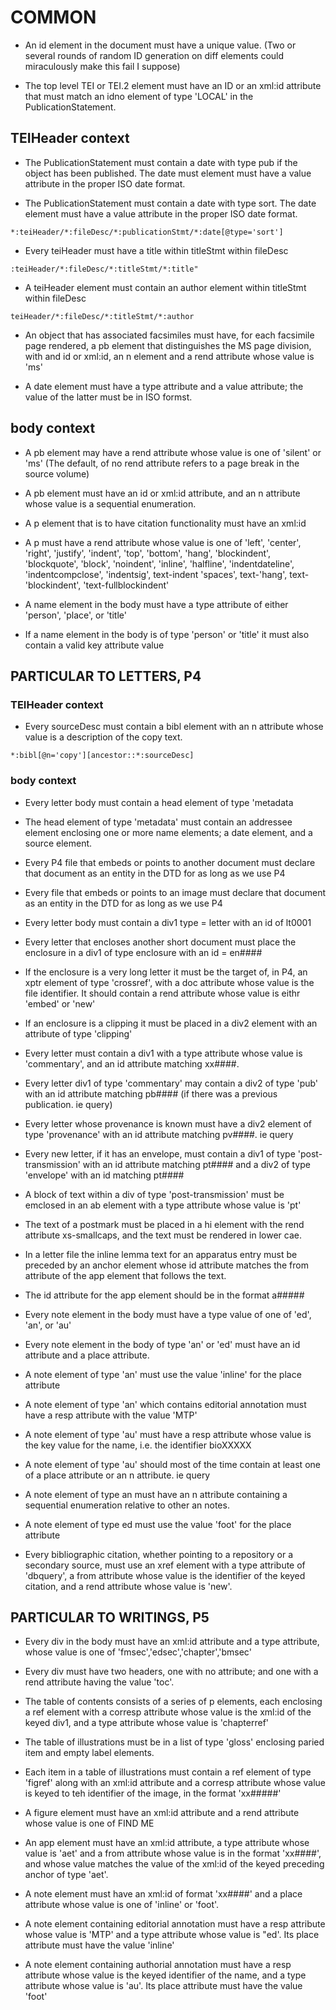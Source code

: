 # COMMON

- An id element in the document must have a unique value. (Two or several rounds of random ID generation on diff elements  could miraculously make this fail I suppose)

- The top level TEI or TEI.2 element must have an ID or an xml:id attribute that must match an idno element of type 'LOCAL' in the PublicationStatement.

## TEIHeader context 
- The PublicationStatement must contain a date with type pub if the object has been published. The date must element must have a value attribute in the proper ISO date format.

- The PublicationStatement must contain a date with type sort. The date element must have a value attribute in the proper ISO date format.
```
*:teiHeader/*:fileDesc/*:publicationStmt/*:date[@type='sort']
```

- Every teiHeader must have a title within titleStmt within fileDesc
```
:teiHeader/*:fileDesc/*:titleStmt/*:title"
```
- A teiHeader element must contain an author element within titleStmt within fileDesc
```
teiHeader/*:fileDesc/*:titleStmt/*:author
```
- An object that has associated facsimiles must have, for each facsimile page rendered, a pb element that distinguishes the MS page division, with and id or xml:id, an n element and a rend attribute whose value is 'ms'

- A date element must have a type attribute and a value attribute; the value of the latter must be in ISO formst.

## body context
- A pb element may have a rend attribute whose value is one of 'silent' or 'ms' (The default, of no rend attribute refers to a page break in the source volume)

- A pb element must have an id or xml:id attribute, and an n attribute whose value is a sequential enumeration.

- A p element that is to have citation functionality must have an xml:id

- A p must have a rend attribute whose value is one of 'left', 'center', 'right', 'justify', 'indent', 'top', 'bottom', 'hang', 'blockindent', 'blockquote', 'block', 'noindent', 'inline', 'halfline', 'indentdateline', 'indentcompclose', 'indentsig', text-indent 'spaces', text-'hang', text-'blockindent', 'text-fullblockindent'

- A name element in the body must have a type attribute of either 'person', 'place', or 'title'

- If a name element in the body is of type 'person' or 'title' it must also contain a valid key attribute value

## PARTICULAR TO LETTERS, P4

### TEIHeader context

- Every sourceDesc must contain a bibl element with an n attribute whose value is a description of the copy text.
```
*:bibl[@n='copy'][ancestor::*:sourceDesc]
```
### body context

- Every letter body must contain a head element of type 'metadata

- The head element of type 'metadata' must contain an addressee element enclosing one or more name elements; a date element, and a source element.

- Every P4 file that embeds or points to another document must declare that document as an entity in the DTD for as long as we use P4

- Every file that embeds or points to an image must declare that document as an entity in the DTD for as long as we use P4

- Every letter body must contain a div1 type = letter with an id of lt0001

- Every letter that encloses another short document must place the enclosure in a div1 of type enclosure  with an id = en####

- If the enclosure is a very long letter it must be the target of, in P4, an xptr element of type 'crossref', with a doc attribute whose value is the file identifier. It should contain a rend attribute whose value is eithr 'embed' or 'new'

- If an enclosure is a clipping it must be placed in a div2 element with an attribute of type 'clipping'

- Every letter must contain a div1 with a type attribute whose value is 'commentary', and an id attribute matching xx####.

- Every letter div1 of type 'commentary' may contain a div2 of type 'pub' with an id attribute matching pb#### (if there was a previous publication. ie query)

- Every letter whose provenance is known must have a div2 element of type 'provenance' with an id attribute matching pv####. ie query 

- Every new letter, if it has an envelope, must contain a div1 of type 'post-transmission' with an id attribute matching pt#### and a div2 of type 'envelope' with an id matching pt####

- A block of text within a div of type 'post-transmission' must be emclosed in an ab element with a type attribute whose value is 'pt'

- The text of a postmark must be placed in a hi element with the rend attribute xs-smallcaps, and the text must be rendered in lower cae.

- In a letter file the inline lemma text for an apparatus entry must be preceded by an anchor element whose id attribute matches the from attribute of the app element that follows the text.

- The id attribute for the app element should be in the format a#####

- Every note element in the body must have a type value of one of 'ed', 'an', or 'au'

- Every note element in the body of type 'an' or 'ed' must have an id attribute and a place attribute.

- A note element of type 'an' must use the value 'inline' for the place attribute

- A note element of type 'an' which contains editorial annotation must have a resp attribute with the value 'MTP'

- A note element of type 'au' must have a resp attribute whose value is the key value for the name, i.e. the identifier bioXXXXX

- A note element of type 'au' should most of the time contain at least one of a place attribute or an n attribute. ie query

- A note element of type an must have an n attribute containing a sequential enumeration relative to other an notes.

- A note element of type ed must use the value 'foot' for the place attribute

- Every bibliographic citation, whether pointing to a repository or a secondary source, must use an xref element with a type attribute of 'dbquery', a from attribute whose value is the identifier of the keyed citation, and a rend attribute whose value is 'new'. 


## PARTICULAR TO WRITINGS, P5

- Every div in the body  must have an xml:id attribute and a type attribute, whose value is one of 'fmsec','edsec','chapter','bmsec'

- Every div must have two headers, one with no attribute; and one with a rend attribute having the value 'toc'.

- The table of contents consists of a series of p elements, each enclosing a ref element with a corresp attribute whose value is the xml:id of the keyed div1, and a type attribute whose value is 'chapterref'

- The table of illustrations must be in a list of type 'gloss' enclosing paried item and empty label elements.

- Each item in a table of illustrations must contain a ref element of type 'figref' along with an xml:id attribute and a corresp attribute whose value is keyed to teh identifier of the image, in the format 'xx#####'

- A figure element must have an xml:id attribute and a rend attribute whose value is one of FIND ME

- An app element must have an xml:id attribute,  a type attribute whose value is 'aet' and a from attribute whose value is in the format 'xx####', and whose value matches the value of the xml:id of the keyed preceding anchor of type 'aet'.

- A note element must have an xml:id of format 'xx####' and a place attribute whose value is one of 'inline' or 'foot'. 

- A note element containing editorial annotation must have a resp attribute whose value is 'MTP' and a type attribute whose value is "ed'. Its place attribute must have the value 'inline'

- A note element containing authorial annotation must have a resp attribute whose value is the keyed identifier of the name,  and a type attribute whose value is 'au'. Its place attribute must have the value 'foot'

